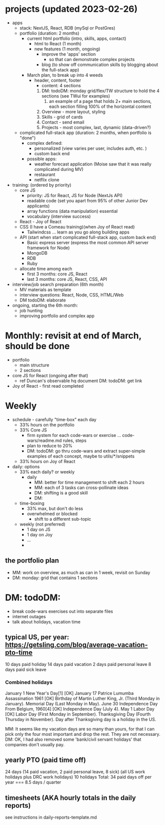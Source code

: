 

# projects (updated 2023-02-26)
* apps
  * stack: NextJS, React, RDB (mySql or PostGres)
  * portfolio (duration: 2 months)
    * current html portfolio (intro, skills, apps, contact) 
      * html to React (1 month)
      * new features (1 month, ongoing)
        * improve the 'apps' section
          * so that can demonstrate complex projects
        * blog (to show off communication skills by blogging about the full-stack app)
    * March plan, to break up into 4 weeds
      * header, content, footer
        * content: 4 sections
        1. DM: todoDM: monday grid/flex/TW structure to hold the 4 sections (see TWui for examples)
           1. an example of a page that holds 2+ main sections, each section filling 100% of the horizontal content
        2. Overview - more layout, styling
        3. Skills - grid of cards
        4. Contact - send email
        5. Projects - most complex, last, dynamic (data-driven?)
  * complicated full-stack app (duration: 2 months, when portfolio is "done")
    * complex defined:
      * personalized (view varies per user, includes auth, etc. )
      * custom back end
    * possible apps:
      * weather forecast application (Moise saw that it was really complicated during MV)
      * restaurant
      * netflix clone
* training: (ordered by priority)
  * core JS
    * priority: JS for React, JS for Node (NextJs API)
    * readable code (set you apart from 95% of other Junior Dev applicants)
    * array functions (data manipulation) essential
    * vocabulary (interview success)
  * React - Joy of React
  * CSS (I have a Comeau training)(when Joy of React read)
    * Tailwindcss ... learn as you go along building apps
  * API (start when start complicated full-stack app, custom back end)
    * Basic express server (express the most common API server framework for Node)
    * MongoDB
    * RDB
    * Ruby
  * allocate time among each
    * first 3 months: core JS, React
    * last 3 months: core JS, React, CSS, API
* interview/job search preparation (6th month)
  * MV materials as template
  * interview questions: React, Node, CSS, HTML/Web
  * DM todoDM: elaborate
* ongoing, starting the 6th month:
  * job hunting
  * improving portfolio and complex app

# Monthly: revisit at end of March, should be done
* portfolio
  * main structure
  * 2 sections
* core JS for React (ongoing after that)
  * ref Duncan's observable hq document DM: todoDM: get link
* Joy of React - first read completed


# Weekly
* schedule - carefully "time-box" each day
  * 33% hours on the portfolio
  * 33% Core JS
    * firm system for each code-wars or exercise ... code-wars/readme.md rules, steps
    * plan to reduce to 20%
    * DM: todoDM: go thru code-wars and extract super-simple examples of each concept, maybe to utils/*/snippets
  * 33% hours on Joy of React
* daily: options
  * 33% each daily? or weekly
    * daily
      * MM: better for time management to shift each 2 hours
      * MM: each of 3 tasks can cross-pollinate ideas
      * DM: shifting is a good skill
      * DM: 
  * time-boxing
    * 33% max, but don't do less
    * overwhelmed or blocked
      * shift to a different sub-topic
  * weekly (not preferred)
    * 1 day on JS
    * 1 day on Joy
    * ...
    * 
## the portfolio plan
  * MM: work on overview, as much as can in 1 week, revisit on Sunday
  * DM: monday: grid that contains 1 sections

# DM: todoDM:
* break code-wars exercises out into separate files
* internet outages
* talk about holidays, vacation time
## typical US, per year: https://getsling.com/blog/average-vacation-pto-time
10 days paid holiday 
14 days paid vacation
2 days paid personal leave
8 days paid sick leave
### Combined holidays
January 1	New Year's Day[1]	[OK]
January 17	Patrice Lumumba Assassination	1961 [OK]
Birthday of Martin Luther King, Jr. (Third Monday in January).
Memorial Day (Last Monday in May).
June 30	Independence Day	From Belgium, 1960[4] [OK]
Independence Day (July 4).
May 1	Labor Day	[OK]
Labor Day (First Monday in September).
Thanksgiving Day (Fourth Thursday in November).
Day after Thanksgiving day is a holiday in the US.

MM: It seems like my vacation days are so many than yours, for that I can pick only the four most important and drop the rest. They are not necessary. DM: OK, I had also removed some 'bank/civil servant holidays' that companies don't usually pay.

## yearly PTO (paid time off)
24 days (14 paid vacation, 2 paid personal leave, 8 sick)
(all US work holidays plus DRC work holidays)
10 holidays
Total: 34 paid days off per year === 8.5 days / quarter
## timesheets (AKA hourly totals in the daily reports)
see instructions in daily-reports-template.md
